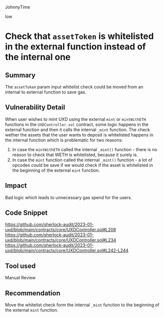 JohnnyTime

low

# Check that `assetToken` is whitelisted in the external function instead of the internal one

## Summary
The `assetToken` param input whitelist check could be moved from an internal to external function to save gas.

## Vulnerability Detail
When user wishes to mint UXD using the external `mint` or `mintWithETH` functions in the `UXDController.sol` contract, some logic happens in the external function and then it calls the internal `_mint` function.
The check wether the assets that the user wants to deposit is whitelisted happens in the internal function which is problematic for two reasons:
1) In case the `mintWithETH` called the internal `_mint()` function - there is no reason to check that WETH is whitelisted, because it surely is.
2) In case the `mint` function called the internal `_mint()` function - a lot of opcodes could be save if we would check if the asset is whitelisted in the beginning of the external `mint` function.

## Impact
Bad logic which leads to unnecessary gas spend for the users.

## Code Snippet
https://github.com/sherlock-audit/2023-01-uxd/blob/main/contracts/core/UXDController.sol#L208
https://github.com/sherlock-audit/2023-01-uxd/blob/main/contracts/core/UXDController.sol#L234
https://github.com/sherlock-audit/2023-01-uxd/blob/main/contracts/core/UXDController.sol#L242-L244

## Tool used
Manual Review

## Recommendation
Move the whitelist check form the internal `_mint` function to the beginning of the external `mint` function.
